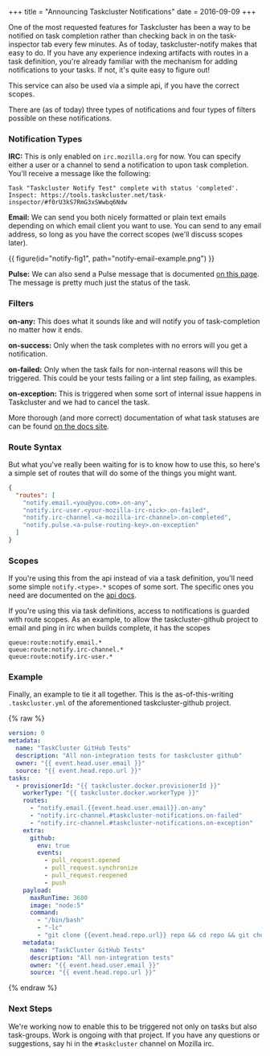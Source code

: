 +++
title = "Announcing Taskcluster Notifications"
date = 2016-09-09
+++

One of the most requested features for Taskcluster has been a way to be notified on task completion rather than checking back in on the task-inspector tab every few minutes. As of today, taskcluster-notify makes that easy to do. If you have any experience indexing artifacts with routes in a task definition, you're already familiar with the mechanism for adding notifications to your tasks. If not, it's quite easy to figure out!

This service can also be used via a simple api, if you have the correct scopes.

There are (as of today) three types of notifications and four types of filters possible on these notifications.

### Notification Types

__IRC:__ This is only enabled on ``irc.mozilla.org`` for now. You can specify either a user or a channel to send a notification to upon task completion. You'll receive a message like the following:

```
Task "Taskcluster Notify Test" complete with status 'completed'. Inspect: https://tools.taskcluster.net/task-inspector/#f0rU3kS7RmG3xSWwbq6Ndw
```

__Email:__ We can send you both nicely formatted or plain text emails depending on which email client you want to use. You can send to any email address, so long as you have the correct scopes (we'll discuss scopes later).

{{ figure(id="notify-fig1", path="notify-email-example.png") }}

__Pulse:__ We can also send a Pulse message that is documented [on this page](https://docs.taskcluster.net/reference/core/notify/exchanges). The message is  pretty much just the status of the task.

### Filters

__on-any:__ This does what it sounds like and will notify you of task-completion no matter how it ends.

__on-success:__ Only when the task completes with no errors will you get a notification.

__on-failed:__ Only when the task fails for non-internal reasons will this be triggered. This could be your tests failing or a lint step failing, as examples.

__on-exception:__ This is triggered when some sort of internal issue happens in Taskcluster and we had to cancel the task.

More thorough (and more correct) documentation of what task statuses are can be found [on the docs site](https://docs.taskcluster.net/reference/platform/queue/api-docs#status).

### Route Syntax

But what you've really been waiting for is to know how to use this, so here's a simple set of routes that will do some of the things you might want.

```json
{
  "routes": [
    "notify.email.<you@you.com>.on-any",
    "notify.irc-user.<your-mozilla-irc-nick>.on-failed",
    "notify.irc-channel.<a-mozilla-irc-channel>.on-completed",
    "notify.pulse.<a-pulse-routing-key>.on-exception"
  ]
}
```

### Scopes

If you're using this from the api instead of via a task definition, you'll need some simple ``notify.<type>.*`` scopes of some sort. The specific ones you need are documented on the [api docs](https://docs.taskcluster.net/reference/core/notify/api-docs).

If you're using this via task definitions, access to notifications is guarded with route scopes. As an example, to allow the taskcluster-github project to email and ping in irc when builds complete, it has the scopes

```
queue:route:notify.email.*
queue:route:notify.irc-channel.*
queue:route:notify.irc-user.*
```

### Example

Finally, an example to tie it all together. This is the as-of-this-writing ``.taskcluster.yml`` of the aforementioned taskcluster-github project.


{% raw %}
```yaml
version: 0
metadata:
  name: "TaskCluster GitHub Tests"
  description: "All non-integration tests for taskcluster github"
  owner: "{{ event.head.user.email }}"
  source: "{{ event.head.repo.url }}"
tasks:
  - provisionerId: "{{ taskcluster.docker.provisionerId }}"
    workerType: "{{ taskcluster.docker.workerType }}"
    routes:
      - "notify.email.{{event.head.user.email}}.on-any"
      - "notify.irc-channel.#taskcluster-notifications.on-failed"
      - "notify.irc-channel.#taskcluster-notifications.on-exception"
    extra:
      github:
        env: true
        events:
          - pull_request.opened
          - pull_request.synchronize
          - pull_request.reopened
          - push
    payload:
      maxRunTime: 3600
      image: "node:5"
      command:
        - "/bin/bash"
        - "-lc"
        - "git clone {{event.head.repo.url}} repo && cd repo && git checkout {{event.head.sha}} && npm install . && npm test"
    metadata:
      name: "TaskCluster GitHub Tests"
      description: "All non-integration tests"
      owner: "{{ event.head.user.email }}"
      source: "{{ event.head.repo.url }}"
```
{% endraw %}


### Next Steps

We're working now to enable this to be triggered not only on tasks but also task-groups. Work is ongoing with that project. If you have any questions or suggestions, say hi in the ``#taskcluster`` channel on Mozilla irc.
